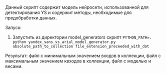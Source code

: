 Данный скрипт содержит модель нейросети, использованной для детектирования YS и содержит методы, необходимые для предобработки данных.

Запуск:
1. Запустить из директории model_generators скрипт
 ```PYTHON_PATH=. python yandex_sans_vs_arial_model_generator.py absolute_path_to_collection file_extension_preceeded_with_dot```

Результат: файл с минимальным значением входов в коллекции, файл с максимальным значением квходов в коллекции, файл с моделью и весами.
